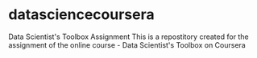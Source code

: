 # datasciencecoursera
Data Scientist's Toolbox Assignment
This is a repostitory created for the assignment of the online course - Data Scientist's Toolbox on Coursera
